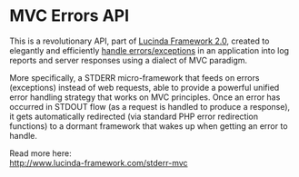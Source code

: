 # MVC Errors API

This is a revolutionary API, part of [Lucinda Framework 2.0](http://www.lucinda-framework.com), created to elegantly and efficiently [handle errors/exceptions](http://www.lucinda-framework.com/blog/how-does-php-handle-errors) in an application into log reports and server responses using a dialect of MVC paradigm. 

More specifically, a STDERR micro-framework that feeds on errors (exceptions) instead of web requests, able to provide a powerful unified error handling strategy that works on MVC principles. Once an error has occurred in STDOUT flow (as a request is handled to produce a response), it gets automatically redirected (via standard PHP error redirection functions) to a dormant framework that wakes up when getting an error to handle.

Read more here:<br/>
http://www.lucinda-framework.com/stderr-mvc